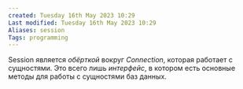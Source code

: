 ```yaml
---
created: Tuesday 16th May 2023 10:29
Last modified: Tuesday 16th May 2023 10:29
Aliases: session
Tags: programming
---
```


Session является *обёрткой* вокруг *Connection*, которая работает с сущностями. Это всего лишь *интерфейс*, в котором есть основные методы для работы с сущностями баз данных. 

